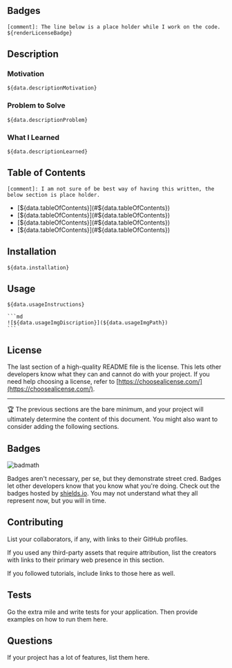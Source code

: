 # <Your-Project-Title>

## Badges
    [comment]: The line below is a place holder while I work on the code.
    ${renderLicenseBadge}

## Description

### Motivation
    ${data.descriptionMotivation}

### Problem to Solve
    ${data.descriptionProblem}

### What I Learned
    ${data.descriptionLearned}

## Table of Contents
    [comment]: I am not sure of be best way of having this written, the below section is place holder.
- [${data.tableOfContents}](#${data.tableOfContents})
- [${data.tableOfContents}](#${data.tableOfContents})
- [${data.tableOfContents}](#${data.tableOfContents})
- [${data.tableOfContents}](#${data.tableOfContents})

## Installation
    ${data.installation}

## Usage

    ${data.usageInstructions}

    ```md
    ![${data.usageImgDiscription}](${data.usageImgPath})
    ```

## License

The last section of a high-quality README file is the license. This lets other developers know what they can and cannot do with your project. If you need help choosing a license, refer to [https://choosealicense.com/](https://choosealicense.com/).

---

🏆 The previous sections are the bare minimum, and your project will ultimately determine the content of this document. You might also want to consider adding the following sections.

## Badges

![badmath](https://img.shields.io/github/languages/top/lernantino/badmath)

Badges aren't necessary, per se, but they demonstrate street cred. Badges let other developers know that you know what you're doing. Check out the badges hosted by [shields.io](https://shields.io/). You may not understand what they all represent now, but you will in time.

## Contributing

List your collaborators, if any, with links to their GitHub profiles.

If you used any third-party assets that require attribution, list the creators with links to their primary web presence in this section.

If you followed tutorials, include links to those here as well.

## Tests

Go the extra mile and write tests for your application. Then provide examples on how to run them here.

## Questions

If your project has a lot of features, list them here.